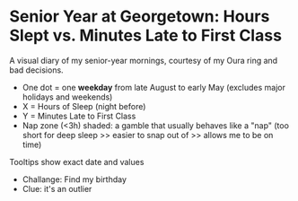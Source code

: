 # Senior Year at Georgetown: Hours Slept vs. Minutes Late to First Class

A visual diary of my senior-year mornings, courtesy of my Oura ring and bad decisions.
- One dot = one **weekday** from late August to early May (excludes major holidays and weekends)
- X = Hours of Sleep (night before)
- Y = Minutes Late to First Class
- Nap zone (<3h) shaded: a gamble that usually behaves like a "nap" (too short for deep sleep >> easier to snap out of >> allows me to be on time)

Tooltips show exact date and values
- Challange: Find my birthday
- Clue: it's an outlier